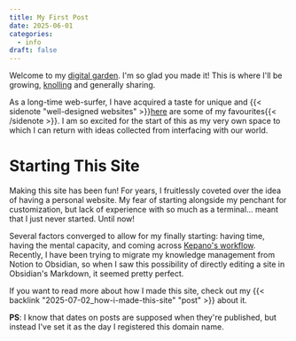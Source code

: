```yaml
---
title: My First Post
date: 2025-06-01
categories:
  - info
draft: false
---
```


Welcome to my [digital garden](https://www.technologyreview.com/2020/09/03/1007716/digital-gardens-let-you-cultivate-your-own-little-bit-of-the-internet/). I'm so glad you made it! This is where I'll be growing, [knolling](https://knolling.org/what-is-knolling) and generally sharing. 

<!--more-->

As a long-time web-surfer, I have acquired a taste for unique and {{< sidenote "well-designed websites" >}}<a href="/myfavs/#personal-sites">here</a> are some of my favourites{{< /sidenote >}}. I am so excited for the start of this as my very own space to which I can return with ideas collected from interfacing with our world.

# Starting This Site
Making this site has been fun! For years, I fruitlessly coveted over the idea of having a personal website. My fear of starting alongside my penchant for customization, but lack of experience with so much as a terminal... meant that I just never started. Until now!

Several factors converged to allow for my finally starting: having time, having the mental capacity, and coming across [Kepano's workflow](https://www.reddit.com/r/ObsidianMD/comments/1hi3qff/a_quick_demo_of_how_i_edit_my_website_with/?utm_source=share&utm_medium=web3x&utm_name=web3xcss&utm_term=1&utm_content=share_button). Recently, I have been trying to migrate my knowledge management from Notion to Obsidian, so when I saw this possibility of directly editing a site in Obsidian's Markdown, it seemed pretty perfect. 

If you want to read more about how I made this site, check out my {{< backlink "2025-07-02_how-i-made-this-site" "post" >}} about it.

**PS**: I know that dates on posts are supposed when they're published, but instead I've set it as the day I registered this domain name.